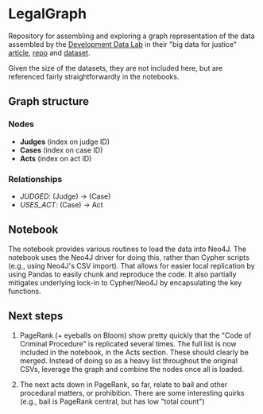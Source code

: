 # LegalGraph

Repository for assembling and exploring a graph representation of the data assembled by the [Development Data Lab](http://www.devdatalab.org/) in their "big data for justice" [article](https://devdatalab.medium.com/big-data-for-justice-f53e0e14c9c9), [repo](https://github.com/devdatalab/paper-justice) and [dataset](http://www.devdatalab.org/judicial-bias-data).

Given the size of the datasets, they are not included here, but are referenced fairly straightforwardly in the notebooks.

## Graph structure

### Nodes

* **Judges** (index on judge ID)
* **Cases** (index on case ID)
* **Acts** (index on act ID)

### Relationships

* *JUDGED*: (Judge) -> (Case)
* *USES_ACT*: (Case) -> Act

## Notebook

The notebook provides various routines to load the data into Neo4J. The notebook uses the Neo4J driver for doing this, rather than Cypher scripts (e.g., using Neo4J's CSV import). That allows for easier local replication by using Pandas to easily chunk and reproduce the code. It also partially mitigates underlying lock-in to Cypher/Neo4J by encapsulating the key functions.

## Next steps

1. PageRank (+ eyeballs on Bloom) show pretty quickly that the "Code of Criminal Procedure" is replicated several times. The full list is now included in the notebook, in the Acts section. These should clearly be merged. Instead of doing so as a heavy list throughout the original CSVs, leverage the graph and combine the nodes once all is loaded.

2. The next acts down in PageRank, so far, relate to bail and other procedural matters, or prohibition. There are some interesting quirks (e.g., bail is PageRank central, but has low "total count")
